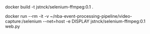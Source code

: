 docker build -t jstnck/selenium-ffmpeg:0.1 .




docker run --rm -it -v ~/nba-event-processing-pipeline/video-capture:/selenium --net=host -e DISPLAY jstnck/selenium-ffmpeg:0.1 web.py
